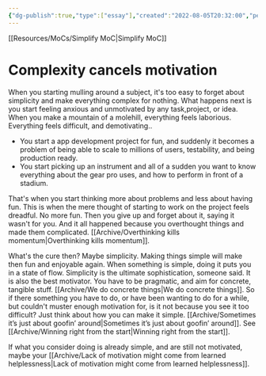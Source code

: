```yaml
---
{"dg-publish":true,"type":["essay"],"created":"2022-08-05T20:32:00","permalink":"/archive/complexity-cancels-motivation/","dgPassFrontmatter":true,"updated":"2024-12-21T15:17:19.357+01:00"}
---
```


[[Resources/MoCs/Simplify MoC\|Simplify MoC]]
# Complexity cancels motivation
When you starting mulling around a subject, it's too easy to forget about simplicity and make everything complex for nothing.
What happens next is you start feeling anxious and unmotivated by any task,project, or idea. When you make a mountain of a molehill, everything feels laborious. Everything feels difficult, and demotivating..
- You start a app development project for fun, and suddenly it becomes a problem of being able to scale to millions of users, testability, and being production ready.
- You start picking up an instrument and all of a sudden you want to know everything about the gear pro uses, and how to perform in front of a stadium.

That's when you start thinking more about problems and less about having fun. This is when the mere thought of starting to work on the project feels dreadful. No more fun. Then you give up and forget about it, saying it wasn't for you. And it all happened because you overthought things and made them complicated. [[Archive/Overthinking kills momentum\|Overthinking kills momentum]]. 

What's the cure then?
Maybe simplicity. Making things simple will make then fun and enjoyable again. When something is simple, doing it puts you in a state of flow. Simplicity is the ultimate sophistication, someone said. It is also the best motivator.
You have to be pragmatic, and aim for concrete, tangible stuff. [[Archive/We do concrete things\|We do concrete things]].
So if there something you have to do, or have been wanting to do for a while, but couldn't muster enough motivation for, is it not because you see it too difficult? Just think about how you can make it simple. [[Archive/Sometimes it’s just about goofin’ around\|Sometimes it’s just about goofin’ around]]. See [[Archive/Winning right from the start\|Winning right from the start]].

If what you consider doing is already simple, and are still not motivated, maybe your [[Archive/Lack of motivation might come from learned helplessness\|Lack of motivation might come from learned helplessness]].